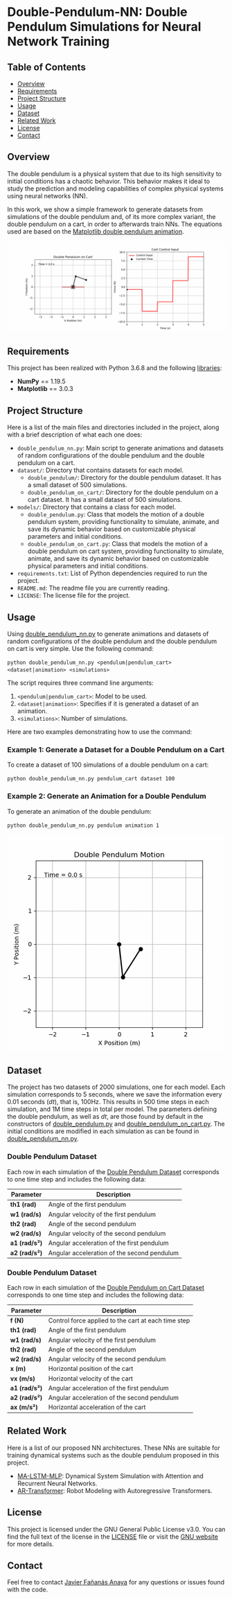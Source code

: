 # Double-Pendulum-NN: Double Pendulum Simulations for Neural Network Training

## Table of Contents
- [Overview](#overview)
- [Requirements](#requirements)
- [Project Structure](#project-structure)
- [Usage](#usage)
- [Dataset](#dataset)
- [Related Work](#related-work)
- [License](#license)
- [Contact](#contact)

## Overview
The double pendulum is a physical system that due to its high sensitivity to initial conditions has a chaotic behavior. This behavior makes it ideal to study the prediction and modeling capabilities of complex physical systems using neural networks (NN).

In this work, we show a simple framework to generate datasets from simulations of the double pendulum and, of its more complex variant, the double pendulum on a cart, in order to afterwards train NNs. The equations used are based on the [Matplotlib double pendulum animation](https://matplotlib.org/stable/gallery/animation/double_pendulum.html).

<p align="center">
  <img src="img/double_pendulum_cart.gif" alt="drawing"/>
</p>

## Requirements
This project has been realized with Python 3.6.8 and the following [libraries](requirements.txt):
- **NumPy** == 1.19.5
- **Matplotlib** == 3.0.3


## Project Structure
Here is a list of the main files and directories included in the project, along with a brief description of what each one does:

- `double_pendulum_nn.py`: Main script to generate animations and datasets of random configurations
of the double pendulum and the double pendulum on a cart.
- `dataset/`: Directory that contains datasets for each model.
    - `double_pendulum/`: Directory for the double pendulum dataset. It has a small dataset of 500 simulations.
    - `double_pendulum_on_cart/`: Directory for the double pendulum on a cart dataset. It has a small dataset of 500 simulations.
- `models/`: Directory that contains a class for each model.
    - `double_pendulum.py`: Class that models the motion of a double pendulum system, providing functionality to simulate, animate, and save its dynamic behavior based on customizable physical parameters and initial conditions.
    - `double_pendulum_on_cart.py`: Class that models the motion of a double pendulum on cart system, providing functionality to simulate, animate, and save its dynamic behavior based on customizable physical parameters and initial conditions.
- `requirements.txt`: List of Python dependencies required to run the project.
- `README.md`: The readme file you are currently reading.
- `LICENSE`: The license file for the project.

## Usage
Using [double_pendulum_nn.py](double_pendulum_nn.py) to generate animations and datasets of random configurations of the double pendulum and the double pendulum on cart is very simple. Use the following command:

``
python double_pendulum_nn.py <pendulum|pendulum_cart> <dataset|animation> <simulations>
``

The script requires three command line arguments:

1. `<pendulum|pendulum_cart>`: Model to be used.
2. `<dataset|animation>`: Specifies if it is generated a dataset of an animation.
3. `<simulations>`: Number of simulations.

Here are two examples demonstrating how to use the command:

### Example 1: Generate a Dataset for a Double Pendulum on a Cart
To create a dataset of 100 simulations of a double pendulum on a cart:

``
python double_pendulum_nn.py pendulum_cart dataset 100
``

### Example 2: Generate an Animation for a Double Pendulum
To generate an animation of the double pendulum:

``
python double_pendulum_nn.py pendulum animation 1
``

<p align="center">
  <img src="img/double_pendulum.gif" alt="drawing"/>
</p>

## Dataset
The project has two datasets of 2000 simulations, one for each model. Each simulation corresponds to 5 seconds, where we save the information every 0.01 seconds ($dt$), that is, 100Hz. This results in 500 time steps in each simulation, and 1M time steps in total per model. The parameters defining the double pendulum, as well as $dt$, are those found by default in the constructors of [double_pendulum.py](models/double_pendulum.py) and [double_pendulum_on_cart.py](models/double_pendulum_on_cart.py). The initial conditions are modified in each simulation as can be found in [double_pendulum_nn.py](/double_pendulum_nn.py).

### Double Pendulum Dataset
Each row in each simulation of the [Double Pendulum Dataset](/dataset/double_pendulum/) corresponds to one time step and includes the following data:

| Parameter          | Description                                          |
|--------------------|------------------------------------------------------|
| **th1 (rad)**      | Angle of the first pendulum                          |
| **w1 (rad/s)**     | Angular velocity of the first pendulum               |
| **th2 (rad)**      | Angle of the second pendulum                         |
| **w2 (rad/s)**     | Angular velocity of the second pendulum              |
| **a1 (rad/s²)**    | Angular acceleration of the first pendulum           |
| **a2 (rad/s²)**    | Angular acceleration of the second pendulum          |

### Double Pendulum Dataset
Each row in each simulation of the [Double Pendulum on Cart Dataset](/dataset/double_pendulum_on_cart/) corresponds to one time step and includes the following data:

| Parameter          | Description                                          |
|--------------------|------------------------------------------------------|
| **f (N)**          | Control force applied to the cart at each time step  |
| **th1 (rad)**      | Angle of the first pendulum                          |
| **w1 (rad/s)**     | Angular velocity of the first pendulum               |
| **th2 (rad)**      | Angle of the second pendulum                         |
| **w2 (rad/s)**     | Angular velocity of the second pendulum              |
| **x (m)**          | Horizontal position of the cart                      |
| **vx (m/s)**       | Horizontal velocity of the cart                      |
| **a1 (rad/s²)**    | Angular acceleration of the first pendulum           |
| **a2 (rad/s²)**    | Angular acceleration of the second pendulum          |
| **ax (m/s²)**      | Horizontal acceleration of the cart                  |



## Related Work
Here is a list of our proposed NN architectures. These NNs are suitable for training dynamical systems such as the double pendulum proposed in this project.
- [MA-LSTM-MLP](https://github.com/javierfa98/MA-LSTM-MLP): Dynamical System Simulation with Attention and Recurrent Neural Networks.
- [AR-Transformer](https://github.com/javierfa98/AR_Transformer): Robot Modeling with Autoregressive Transformers.

## License
This project is licensed under the GNU General Public License v3.0. You can find the full text of the license in the [LICENSE](LICENSE) file or visit the [GNU website](https://www.gnu.org/licenses/gpl-3.0.en.html) for more details.

## Contact
Feel free to contact [Javier Fañanás Anaya](https://javierfa98.github.io/) for any questions or issues found with the code.